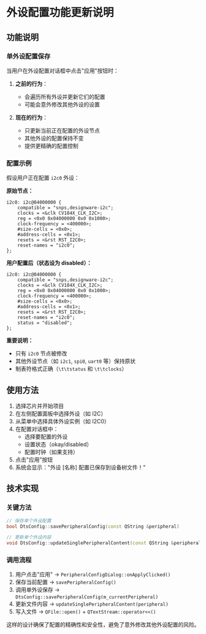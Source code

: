 # 外设配置功能更新说明

## 功能说明

### 单外设配置保存
当用户在外设配置对话框中点击"应用"按钮时：

1. **之前的行为**：
   - 会遍历所有外设并更新它们的配置
   - 可能会意外修改其他外设的设置

2. **现在的行为**：
   - 只更新当前正在配置的外设节点
   - 其他外设的配置保持不变
   - 提供更精确的配置控制

### 配置示例

假设用户正在配置 `i2c0` 外设：

**原始节点：**
```dts
i2c0: i2c@04000000 {
    compatible = "snps,designware-i2c";
    clocks = <&clk CV184X_CLK_I2C>;
    reg = <0x0 0x04000000 0x0 0x1000>;
    clock-frequency = <400000>;
    #size-cells = <0x0>;
    #address-cells = <0x1>;
    resets = <&rst RST_I2C0>;
    reset-names = "i2c0";
};
```

**用户配置后（状态设为 disabled）：**
```dts
i2c0: i2c@04000000 {
    compatible = "snps,designware-i2c";
    clocks = <&clk CV184X_CLK_I2C>;
    reg = <0x0 0x04000000 0x0 0x1000>;
    clock-frequency = <400000>;
    #size-cells = <0x0>;
    #address-cells = <0x1>;
    resets = <&rst RST_I2C0>;
    reset-names = "i2c0";
    status = "disabled";
};
```

**重要说明：**
- 只有 `i2c0` 节点被修改
- 其他外设节点（如 `i2c1`, `spi0`, `uart0` 等）保持原状
- 制表符格式正确（`\t\tstatus` 和 `\t\tclocks`）

## 使用方法

1. 选择芯片并开始项目
2. 在左侧配置面板中选择外设（如 I2C）
3. 从菜单中选择具体外设实例（如 I2C0）
4. 在配置对话框中：
   - 选择要配置的外设
   - 设置状态（okay/disabled）
   - 配置时钟（如果支持）
5. 点击"应用"按钮
6. 系统会显示："外设 [名称] 配置已保存到设备树文件！"

## 技术实现

### 关键方法

```cpp
// 保存单个外设配置
bool DtsConfig::savePeripheralConfig(const QString &peripheral)

// 更新单个外设内容  
void DtsConfig::updateSinglePeripheralContent(const QString &peripheral)
```

### 调用流程

1. 用户点击"应用" → `PeripheralConfigDialog::onApplyClicked()`
2. 保存当前配置 → `savePeripheralConfig()`  
3. 调用单外设保存 → `DtsConfig::savePeripheralConfig(m_currentPeripheral)`
4. 更新文件内容 → `updateSinglePeripheralContent(peripheral)`
5. 写入文件 → `QFile::open()` + `QTextStream::operator<<()`

这样的设计确保了配置的精确性和安全性，避免了意外修改其他外设配置的风险。
